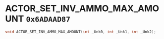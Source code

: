 # ACTOR_SET_INV_AMMO_MAX_AMOUNT `0x6ADAAD87`

```cpp
void ACTOR_SET_INV_AMMO_MAX_AMOUNT(int _Unk0, int _Unk1, int _Unk2);
```